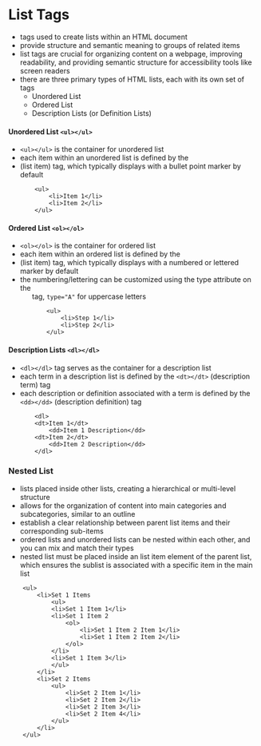 # List Tags
- tags used to create lists within an HTML document
- provide structure and semantic meaning to groups of related items
- list tags are crucial for organizing content on a webpage, improving readability, and providing semantic structure for accessibility tools like screen readers
- there are three primary types of HTML lists, each with its own set of tags
    - Unordered List
    - Ordered List
    - Description Lists (or Definition Lists)

#### Unordered List `<ul></ul>`
- `<ul></ul>` is the container for unordered list
- each item within an unordered list is defined by the <li> (list item) tag, which typically displays with a bullet point marker by default
    ```
        <ul>
            <li>Item 1</li>
            <li>Item 2</li>
        </ul>
    ```

#### Ordered List `<ol></ol>`
- `<ol></ol>` is the container for ordered list
- each item within an ordered list is defined by the <li> (list item) tag, which typically displays with a numbered or lettered marker by default
- the numbering/lettering can be customized using the type attribute on the <ol> tag, `type="A"` for uppercase letters
    ```
        <ul>
            <li>Step 1</li>
            <li>Step 2</li>
        </ul>
    ```

#### Description Lists `<dl></dl>`
- `<dl></dl>` tag serves as the container for a description list
- each term in a description list is defined by the `<dt></dt>` (description term) tag
- each description or definition associated with a term is defined by the `<dd></dd>` (description definition) tag
    ```
        <dl>
        <dt>Item 1</dt>
            <dd>Item 1 Description</dd>
        <dt>Item 2</dt>
            <dd>Item 2 Description</dd>
        </dl>
    ```

### Nested List
-  lists placed inside other lists, creating a hierarchical or multi-level structure
- allows for the organization of content into main categories and subcategories, similar to an outline
- establish a clear relationship between parent list items and their corresponding sub-items
- ordered lists and unordered lists can be nested within each other, and you can mix and match their types
- nested list must be placed inside an list item element of the parent list, which ensures the sublist is associated with a specific item in the main list
```
    <ul>
        <li>Set 1 Items
            <ul>
            <li>Set 1 Item 1</li>
            <li>Set 1 Item 2
                <ol>
                    <li>Set 1 Item 2 Item 1</li>
                    <li>Set 1 Item 2 Item 2</li>
                </ol>
            </li>
            <li>Set 1 Item 3</li>
            </ul>
        </li>
        <li>Set 2 Items
            <ul>
                <li>Set 2 Item 1</li>
                <li>Set 2 Item 2</li>
                <li>Set 2 Item 3</li>
                <li>Set 2 Item 4</li>
            </ul>
        </li>
    </ul>
```
